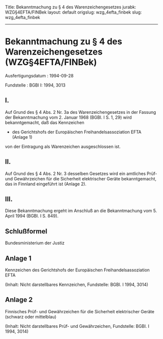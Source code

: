 Title: Bekanntmachung zu § 4 des Warenzeichengesetzes
jurabk: WZG§4EFTA/FINBek
layout: default
origslug: wzg_4efta_finbek
slug: wzg_4efta_finbek

---

# Bekanntmachung zu § 4 des Warenzeichengesetzes (WZG§4EFTA/FINBek)

Ausfertigungsdatum
:   1994-09-28

Fundstelle
:   BGBl I: 1994, 3013



## I.

Auf Grund des § 4 Abs. 2 Nr. 3a des Warenzeichengesetzes in der
Fassung der Bekanntmachung vom 2. Januar 1968 (BGBl. I S. 1, 29) wird
bekanntgemacht, daß das Kennzeichen

*   des Gerichtshofs der Europäischen Freihandelsassoziation EFTA (Anlage
    1)



von der Eintragung als Warenzeichen ausgeschlossen ist.


## II.

Auf Grund des § 4 Abs. 2 Nr. 3 desselben Gesetzes wird ein amtliches
Prüf- und Gewährzeichen für die Sicherheit elektrischer Geräte
bekanntgemacht, das in Finnland eingeführt ist (Anlage 2).


## III.

Diese Bekanntmachung ergeht im Anschluß an die Bekanntmachung vom 5.
April 1994 (BGBl. I S. 849).


## Schlußformel

Bundesministerium der Justiz


## Anlage 1

Kennzeichen des Gerichtshofs der Europäischen Freihandelsassoziation
EFTA

(Inhalt: Nicht darstellbares Kennzeichen,
Fundstelle: BGBl. I 1994, 3014)


## Anlage 2

Finnisches Prüf- und Gewährzeichen für die Sicherheit elektrischer
Geräte (schwarz oder mittelblau)

(Inhalt: Nicht darstellbares Prüf- und Gewährzeichen,
Fundstelle: BGBl. I 1994, 3014)

